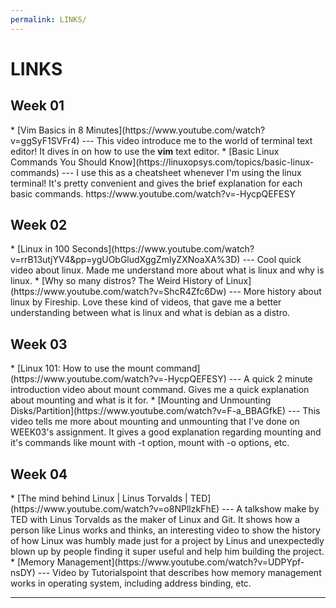 ```yaml
---
permalink: LINKS/
---
```


# LINKS

<h2>Week 01</h2>
* [Vim Basics in 8 Minutes](https://www.youtube.com/watch?v=ggSyF1SVFr4) ---
This video introduce me to the world of terminal text editor!
It dives in on how to use the <b>vim</b> text editor.
* [Basic Linux Commands You Should Know](https://linuxopsys.com/topics/basic-linux-commands) ---
I use this as a cheatsheet whenever I'm using the linux terminal!
It's pretty convenient and gives the brief explanation for each basic commands.
https://www.youtube.com/watch?v=-HycpQEFESY

<h2>Week 02</h2>
* [Linux in 100 Seconds](https://www.youtube.com/watch?v=rrB13utjYV4&pp=ygUObGludXggZmlyZXNoaXA%3D) ---
Cool quick video about linux.
Made me understand more about what is linux and why is linux.
* [Why so many distros? The Weird History of Linux](https://www.youtube.com/watch?v=ShcR4Zfc6Dw) ---
More history about linux by Fireship.
Love these kind of videos, that gave me a better understanding between what is linux and what is debian as a distro.

<h2>Week 03</h2>
* [Linux 101: How to use the mount command](https://www.youtube.com/watch?v=-HycpQEFESY) ---
A quick 2 minute introduction video about mount command. Gives me a quick explanation about mounting and what is it for.
* [Mounting and Unmounting Disks/Partition](https://www.youtube.com/watch?v=F-a_BBAGfkE) ---
This video tells me more about mounting and unmounting that I've done on WEEK03's assignment. It gives a good explanation regarding mounting and it's commands like mount with -t option, mount with -o options, etc.

<h2>Week 04</h2>
* [The mind behind Linux | Linus Torvalds | TED](https://www.youtube.com/watch?v=o8NPllzkFhE) ---
A talkshow make by TED with Linus Torvalds as the maker of Linux and Git. It shows how a person like Linus works and thinks, an interesting video to show the history of how Linux was humbly made just for a project by Linus and unexpectedly blown up by people finding it super useful and help him building the project.
* [Memory Management](https://www.youtube.com/watch?v=UDPYpf-nsDY) ---
Video by Tutorialspoint that describes how memory management works in operating system, including address binding, etc.
<br>
<hr>
